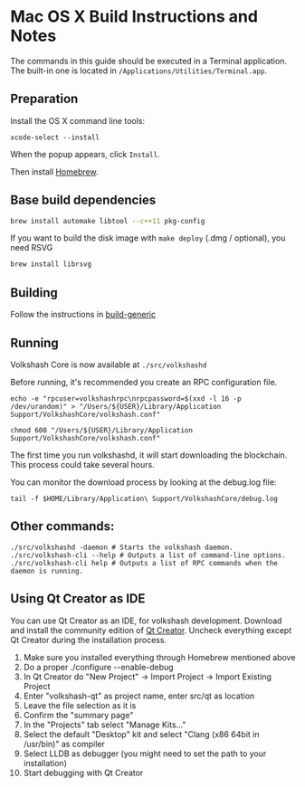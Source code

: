 Mac OS X Build Instructions and Notes
====================================
The commands in this guide should be executed in a Terminal application.
The built-in one is located in `/Applications/Utilities/Terminal.app`.

Preparation
-----------
Install the OS X command line tools:

`xcode-select --install`

When the popup appears, click `Install`.

Then install [Homebrew](https://brew.sh).

Base build dependencies
-----------------------

```bash
brew install automake libtool --c++11 pkg-config
```

If you want to build the disk image with `make deploy` (.dmg / optional), you need RSVG
```bash
brew install librsvg
```

Building
--------

Follow the instructions in [build-generic](build-generic.md)

Running
-------

Volkshash Core is now available at `./src/volkshashd`

Before running, it's recommended you create an RPC configuration file.

    echo -e "rpcuser=volkshashrpc\nrpcpassword=$(xxd -l 16 -p /dev/urandom)" > "/Users/${USER}/Library/Application Support/VolkshashCore/volkshash.conf"

    chmod 600 "/Users/${USER}/Library/Application Support/VolkshashCore/volkshash.conf"

The first time you run volkshashd, it will start downloading the blockchain. This process could take several hours.

You can monitor the download process by looking at the debug.log file:

    tail -f $HOME/Library/Application\ Support/VolkshashCore/debug.log

Other commands:
-------

    ./src/volkshashd -daemon # Starts the volkshash daemon.
    ./src/volkshash-cli --help # Outputs a list of command-line options.
    ./src/volkshash-cli help # Outputs a list of RPC commands when the daemon is running.

Using Qt Creator as IDE
------------------------
You can use Qt Creator as an IDE, for volkshash development.
Download and install the community edition of [Qt Creator](https://www.qt.io/download/).
Uncheck everything except Qt Creator during the installation process.

1. Make sure you installed everything through Homebrew mentioned above
2. Do a proper ./configure --enable-debug
3. In Qt Creator do "New Project" -> Import Project -> Import Existing Project
4. Enter "volkshash-qt" as project name, enter src/qt as location
5. Leave the file selection as it is
6. Confirm the "summary page"
7. In the "Projects" tab select "Manage Kits..."
8. Select the default "Desktop" kit and select "Clang (x86 64bit in /usr/bin)" as compiler
9. Select LLDB as debugger (you might need to set the path to your installation)
10. Start debugging with Qt Creator
